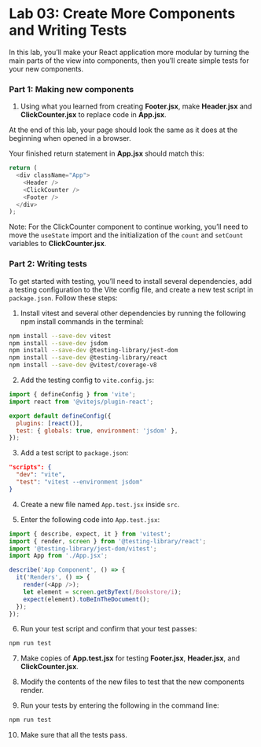 # Lab 03: Create More Components and Writing Tests

In this lab, you’ll make your React application more modular by turning the main parts of the view into components, then you’ll create simple tests for your new components.

### Part 1: Making new components

1. Using what you learned from creating **Footer.jsx**, make **Header.jsx** and **ClickCounter.jsx** to replace code in **App.jsx**.

At the end of this lab, your page should look the same as it does at the beginning when opened in a browser.

Your finished return statement in **App.jsx** should match this:

```javascript
return (
  <div className="App">
    <Header />
    <ClickCounter />
    <Footer />
  </div>
);
```

Note: For the ClickCounter component to continue working, you’ll need to move the `useState` import and the initialization of the `count` and `setCount` variables to **ClickCounter.jsx**.

### Part 2: Writing tests

To get started with testing, you’ll need to install several dependencies, add a testing configuration to the Vite config file, and create a new test script in `package.json`. Follow these steps:

1. Install vitest and several other dependencies by running the following npm install commands in the terminal:

```bash
npm install --save-dev vitest
npm install --save-dev jsdom
npm install --save-dev @testing-library/jest-dom
npm install --save-dev @testing-library/react
npm install --save-dev @vitest/coverage-v8
```

2. Add the testing config to `vite.config.js`:

```javascript
import { defineConfig } from 'vite';
import react from '@vitejs/plugin-react';

export default defineConfig({
  plugins: [react()],
  test: { globals: true, environment: 'jsdom' },
});
```

3. Add a test script to `package.json`:

```json
"scripts": {
  "dev": "vite",
  "test": "vitest --environment jsdom"
}
```

4. Create a new file named `App.test.jsx` inside `src`.

5. Enter the following code into `App.test.jsx`:

```javascript
import { describe, expect, it } from 'vitest';
import { render, screen } from '@testing-library/react';
import '@testing-library/jest-dom/vitest';
import App from './App.jsx';

describe('App Component', () => {
  it('Renders', () => {
    render(<App />);
    let element = screen.getByText(/Bookstore/i);
    expect(element).toBeInTheDocument();
  });
});
```

6. Run your test script and confirm that your test passes:

```bash
npm run test
```

7. Make copies of **App.test.jsx** for testing **Footer.jsx**, **Header.jsx**, and **ClickCounter.jsx**.

8. Modify the contents of the new files to test that the new components render.

9. Run your tests by entering the following in the command line:

```bash
npm run test
```

10. Make sure that all the tests pass.
